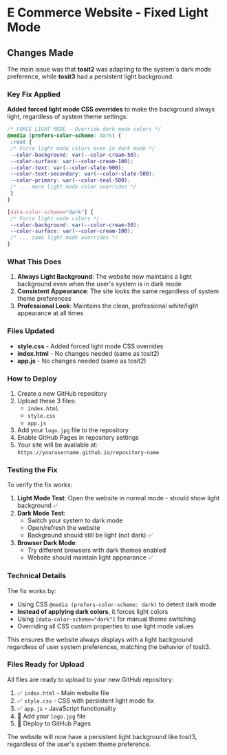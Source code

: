 # E Commerce Website - Fixed Light Mode

## Changes Made

The main issue was that **tosit2** was adapting to the system's dark mode preference, while **tosit3** had a persistent light background. 

### Key Fix Applied

**Added forced light mode CSS overrides** to make the background always light, regardless of system theme settings:

```css
/* FORCE LIGHT MODE - Override dark mode colors */
@media (prefers-color-scheme: dark) {
 :root {
 /* Force light mode colors even in dark mode */
 --color-background: var(--color-cream-50);
 --color-surface: var(--color-cream-100);
 --color-text: var(--color-slate-900);
 --color-text-secondary: var(--color-slate-500);
 --color-primary: var(--color-teal-500);
 /* ... more light mode color overrides */
 }
}

[data-color-scheme="dark"] {
 /* Force light mode colors */
 --color-background: var(--color-cream-50);
 --color-surface: var(--color-cream-100);
 /* ... same light mode overrides */
}
```

### What This Does

1. **Always Light Background**: The website now maintains a light background even when the user's system is in dark mode
2. **Consistent Appearance**: The site looks the same regardless of system theme preferences  
3. **Professional Look**: Maintains the clean, professional white/light appearance at all times

### Files Updated

- **style.css** - Added forced light mode CSS overrides
- **index.html** - No changes needed (same as tosit2)
- **app.js** - No changes needed (same as tosit2)

### How to Deploy

1. Create a new GitHub repository
2. Upload these 3 files:
   - `index.html`
   - `style.css` 
   - `app.js`
3. Add your `logo.jpg` file to the repository
4. Enable GitHub Pages in repository settings
5. Your site will be available at: `https://yourusername.github.io/repository-name`

### Testing the Fix

To verify the fix works:

1. **Light Mode Test**: Open the website in normal mode - should show light background ✅
2. **Dark Mode Test**: 
   - Switch your system to dark mode
   - Open/refresh the website
   - Background should still be light (not dark) ✅
3. **Browser Dark Mode**: 
   - Try different browsers with dark themes enabled
   - Website should maintain light appearance ✅

### Technical Details

The fix works by:
- Using CSS `@media (prefers-color-scheme: dark)` to detect dark mode
- **Instead of applying dark colors**, it forces light colors
- Using `[data-color-scheme="dark"]` for manual theme switching
- Overriding all CSS custom properties to use light mode values

This ensures the website always displays with a light background regardless of user system preferences, matching the behavior of tosit3.

### Files Ready for Upload

All files are ready to upload to your new GitHub repository:

1. ✅ `index.html` - Main website file
2. ✅ `style.css` - CSS with persistent light mode fix  
3. ✅ `app.js` - JavaScript functionality
4. 📝 Add your `logo.jpg` file
5. 🚀 Deploy to GitHub Pages

The website will now have a persistent light background like tosit3, regardless of the user's system theme preference.
